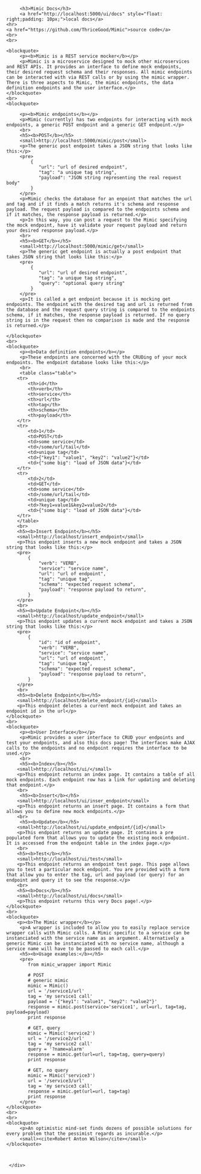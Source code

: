 <div class="container">
 
         <h3>Mimic Docs</h3>
         <a href="http://localhost:5000/ui/docs" style="float: right;padding: 10px;">local docs</a>
    <hr>
    <a href="https://github.com/ThriceGood/Mimic">source code</a>
    <br>
    <br>

    <blockquote>
         <p><b>Mimic is a REST service mocker</b></p>
         <p>Mimic is a microservice designed to mock other microservices and REST APIs. It provides an interface to define mock endpoints, their desired request schema and their responses. All mimic endpoints can be interacted with via REST calls or by using the mimic wrapper. There is three aspects to Mimic, the mimic endpoints, the data definition endpoints and the user interface.</p>
    </blockquote>
    <br>
    <blockquote>

         <p><b>Mimic endpoints</b></p>
         <p>Mimic (currently) has two endpoints for interacting with mock endpoints, a generic POST endpoint and a generic GET endpoint.</p>
         <br>
         <h5><b>POST</b></h5>
         <small>http://localhost:5000/mimic/post</small>
         <p>The generic post endpoint takes a JSON string that looks like this:</p>
         <pre>
             {
                "url": "url of desired endpoint",
                "tag": "a unique tag string",
                "payload": "JSON string representing the real request body"
             }
         </pre>
         <p>Mimic checks the database for an enpoint that matches the url and tag and if it finds a match returns it's schema and response payload. The request payload is compared to the endpoints schema and if it matches, the response payload is returned.</p>
         <p>In this way, you can post a request to the Mimic specifying the mock endpoint, have it validate your request payload and return your desired response payload.</p>
         <br>
         <h5><b>GET</b></h5>
         <small>http://localhost:5000/mimic/get</small>
         <p>The generic get endpoint is actually a post endpoint that takes JSON string that looks like this:</p>
         <pre>
             {
                "url": "url of desired endpoint",
                "tag": "a unique tag string",
                "query": "optional query string"
             }
         </pre>
         <p>It is called a get endpoint because it is mocking get endpoints. The endpoint with the desired tag and url is returned from the database and the request query string is compared to the endpoints schema, if it matches, the response payload is returned. If no query string is in the request then no comparison is made and the response is returned.</p>

    </blockquote>
    <br>
    <blockquote>
         <p><b>Data definition endpoints</b></p>
         <p>These endpoints are concerned with the CRUDing of your mock endpoints. The endpoint database looks like this:</p>
         <br>
         <table class="table">
        <tr>
            <th>id</th>
            <th>verb</th>
            <th>service</th>
            <th>url</th>
            <th>tag</th>
            <th>schema</th>
            <th>payload</th>
        </tr>
        <tr>
            <td>1</td>
            <td>POST</td>
            <td>some service</td>
            <td>/some/url/tail</td>
            <td>unique tag</td>
            <td>{"key1": "value1", "key2": "value2"}</td>
            <td>{"some big": "load of JSON data"}</td>
        </tr>
        <tr>
            <td>2</td>
            <td>GET</td>
            <td>some service</td>
            <td>/some/url/tail</td>
            <td>unique tag</td>
            <td>?key1=value1&key2=value2</td>
            <td>{"some big": "load of JSON data"}</td>
        </tr>
        </table>
        <br>
        <h5><b>Insert Endpoint</b></h5>
        <small>http://localhost/insert_endpoint</small>
        <p>This endpoint inserts a new mock endpoint and takes a JSON string that looks like this:</p>
        <pre>
            {
                "verb": "VERB",
                "service": "service name",
                "url": "url of endpoint",
                "tag": "unique tag",
                "schema": "expected request schema",
                "payload": "response payload to return",
            }
        </pre>
        <br>
        <h5><b>Update Endpoint</b></h5>
        <small>http://localhost/update_endpoint</small>
        <p>This endpoint updates a current mock endpoint and takes a JSON string that looks like this:</p>
        <pre>
            {
                "id": "id of endpoint",
                "verb": "VERB",
                "service": "service name",
                "url": "url of endpoint",
                "tag": "unique tag",
                "schema": "expected request schema",
                "payload": "response payload to return",
            }
        </pre>
        <br>
        <h5><b>Delete Endpoint</b></h5>
        <small>http://localhost/delete_endpoint/{id}</small>
        <p>This endpoint deletes a current mock endpoint and takes an endpoint id in the url</p>
    </blockquote>
    <br>
    <blockquote>
         <p><b>User Interface</b></p>
         <p>Mimic provides a user interface to CRUD your endpoints and test your endpoints, and also this docs page! The interfaces make AJAX calls to the endpoints and no endpoint requires the interface to be used.</p>
         <br>
         <h5><b>Index</b></h5>
        <small>http://localhost/ui/</small>
        <p>This endpoint returns an index page. It contains a table of all mock endpoints. Each endpoint row has a link for updating and deleting that endpoint.</p>
        <br>
         <h5><b>Insert</b></h5>
        <small>http://localhost/ui/inser_endpoint</small>
        <p>This endpoint returns an insert page. It contains a form that allows you to define new mock endpoints.</p>
        <br>
         <h5><b>Update</b></h5>
        <small>http://localhost/ui/update_endpoint/{id}</small>
        <p>This endpoint returns an update page. It contains a pre populated form that allows you to update the existing mock endpoint. It is accessed from the endpoint table in the index page.</p>
        <br>
        <h5><b>Test</b></h5>
        <small>http://localhost/ui/test</small>
        <p>This endpoint returns an endpoint test page. This page allows you to test a particular mock endpoint. You are provided with a form that allow you to enter the tag, url and payload (or query) for an endpoint and query it to see the response.</p>
        <br>
        <h5><b>Docs</b></h5>
        <small>http://localhost/ui/docs</small>
        <p>This endpoint returns this very Docs page!.</p>
    </blockquote>    
    <br>
    <blockquote>
        <p><b>The Mimic wrapper</b></p>
         <p>A wrapper is included to allow you to easily replace service wrapper calls with Mimic calls. A Mimic specific to a service can be instanciated with the service name as an argument. Alternatively a generic Mimic can be instanciated with no service name, although a service name will have to be passed to each call.</p>
         <h5><b>Usage examples:</b></h5>
         <pre>
            from mimic_wrapper import Mimic

            # POST
            # generic mimic
            mimic = Mimic()
            url = '/service1/url'
            tag = 'my service1 call'
            payload = '{"key1": "value1", "key2": "value2"}'
            response = mimic.post(service='service1', url=url, tag=tag, payload=payload)
            print response

            # GET, query
            mimic = Mimic('service2')
            url = '/service2/url'
            tag = 'my service2 call'
            query = '?name=alarm'
            response = mimic.get(url=url, tag=tag, query=query)
            print response

            # GET, no query
            mimic = Mimic('service3')
            url = '/service3/url'
            tag = 'my service3 call'
            response = mimic.get(url=url, tag=tag)
            print response
         </pre>
    </blockquote>
    <br>
    <br>
    <blockquote>
         <p>An optimistic mind-set finds dozens of possible solutions for every problem that the pessimist regards as incurable.</p>
         <small><cite>Robert Anton Wilson</cite></small>
    </blockquote>


      
     </div>
